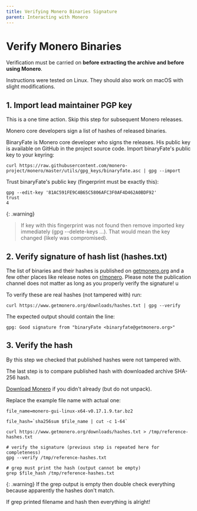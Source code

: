```yaml
---
title: Verifying Monero Binaries Signature
parent: Interacting with Monero
---
```


# Verify Monero Binaries

Verification must be carried on **before extracting the archive and before using Monero**.

Instructions were tested on Linux. They should also work on macOS with slight modifications.

## 1. Import lead maintainer PGP key

This is a one time action. Skip this step for subsequent Monero releases.

Monero core developers sign a list of hashes of released binaries.

BinaryFate is Monero core developer who signs the releases.
His public key is available on GitHub in the project source code.
Import binaryFate's public key to your keyring:

`curl https://raw.githubusercontent.com/monero-project/monero/master/utils/gpg_keys/binaryfate.asc | gpg --import`

Trust binaryFate's public key (fingerprint must be exactly this):

    gpg --edit-key '81AC591FE9C4B65C5806AFC3F0AF4D462A0BDF92'
    trust
    4

{: .warning}
> If key with this fingerprint was not found then remove imported key immediately (gpg --delete-keys ...).
> That would mean the key changed (likely was compromised).

## 2. Verify signature of hash list (hashes.txt)

The list of binaries and their hashes is published on [getmonero.org](https://www.getmonero.org/downloads/hashes.txt) and a few other places like release notes on [r/monero](https://reddit.com/r/monero).
Please note the publication channel does not matter as long as you properly verify the signature!                                                                        u

To verify these are real hashes (not tampered with) run:

`curl https://www.getmonero.org/downloads/hashes.txt | gpg --verify`

The expected output should contain the line:

`gpg: Good signature from "binaryFate <binaryfate@getmonero.org>"`

## 3. Verify the hash

By this step we checked that published hashes were not tampered with.

The last step is to compare published hash with downloaded archive SHA-256 hash.

[Download Monero](/interacting/download-monero-binaries) if you didn't already (but do not unpack).

Replace the example file name with actual one:

    file_name=monero-gui-linux-x64-v0.17.1.9.tar.bz2

    file_hash=`sha256sum $file_name | cut -c 1-64`

    curl https://www.getmonero.org/downloads/hashes.txt > /tmp/reference-hashes.txt

    # verify the signature (previous step is repeated here for completeness)
    gpg --verify /tmp/reference-hashes.txt

    # grep must print the hash (output cannot be empty)
    grep $file_hash /tmp/reference-hashes.txt

{: .warning}
If the grep output is empty then double check everything because apparently the hashes don't match.

If grep printed filename and hash then everything is alright!
